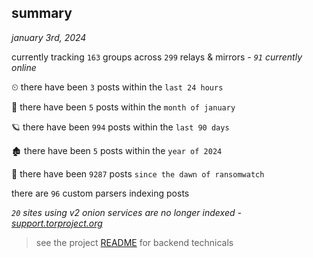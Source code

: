 
## summary
_january 3rd, 2024_

currently tracking `163` groups across `299` relays & mirrors - _`91` currently online_

⏲ there have been `3` posts within the `last 24 hours`

🦈 there have been `5` posts within the `month of january`

🪐 there have been `994` posts within the `last 90 days`

🏚 there have been `5` posts within the `year of 2024`

🦕 there have been `9287` posts `since the dawn of ransomwatch`

there are `96` custom parsers indexing posts

_`20` sites using v2 onion services are no longer indexed - [support.torproject.org](https://support.torproject.org/onionservices/v2-deprecation/)_

> see the project [README](https://github.com/joshhighet/ransomwatch#ransomwatch--) for backend technicals
